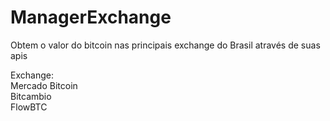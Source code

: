 # ManagerExchange
Obtem o valor do bitcoin nas principais exchange do Brasil através de suas apis

Exchange:<br>
Mercado Bitcoin<br>
Bitcambio<br>
FlowBTC

